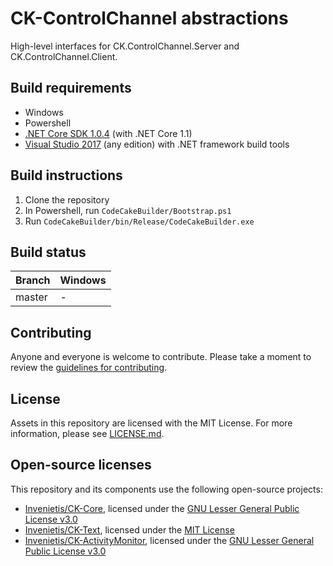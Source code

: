 # CK-ControlChannel abstractions

High-level interfaces for CK.ControlChannel.Server and CK.ControlChannel.Client.

## Build requirements

- Windows
- Powershell
- [.NET Core SDK 1.0.4](https://www.microsoft.com/net/download/core) (with .NET Core 1.1)
- [Visual Studio 2017](https://www.visualstudio.com/) (any edition) with .NET framework build tools

## Build instructions

1. Clone the repository
2. In Powershell, run `CodeCakeBuilder/Bootstrap.ps1`
3. Run `CodeCakeBuilder/bin/Release/CodeCakeBuilder.exe`

## Build status

| Branch | Windows |
| ------ | ------- |
| master | -       |

## Contributing

Anyone and everyone is welcome to contribute. Please take a moment to
review the [guidelines for contributing](CONTRIBUTING.md).

## License

Assets in this repository are licensed with the MIT License. For more information, please see [LICENSE.md](LICENSE.md).

## Open-source licenses

This repository and its components use the following open-source projects:

- [Invenietis/CK-Core](https://github.com/Invenietis/CK-Core), licensed under the [GNU Lesser General Public License v3.0](https://github.com/Invenietis/CK-Core/blob/master/LICENSE)
- [Invenietis/CK-Text](https://github.com/Invenietis/CK-Text), licensed under the [MIT License](https://github.com/Invenietis/CK-Text/blob/master/LICENSE)
- [Invenietis/CK-ActivityMonitor](https://github.com/Invenietis/CK-ActivityMonitor), licensed under the [GNU Lesser General Public License v3.0](https://github.com/Invenietis/CK-ActivityMonitor/blob/master/LICENSE)
